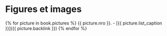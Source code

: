 # Figures et images

{% for picture in book.pictures %}
  {{ picture.nro }}. - [{{ picture.list_caption }}]({{ picture.backlink }})
{% endfor %}
  
  
  